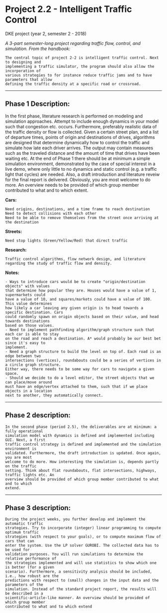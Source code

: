 # Project 2.2 - Intelligent Traffic Control
DKE project (year 2, semester 2 - 2018)

*A 3-part semester-long project regarding traffic flow, control, and simulation. From the handbook:*

```
The central topic of project 2-2 is intelligent traffic control. Next to designing and 
implementing a traffic simulator, the program should also allow the incorporation of 
various strategies to for instance reduce traffic jams and to have parameters that allow
defining the traffic density at a specific road or crossroad. 
```

---

## Phase 1 Description:

In the first phase, literature research is performed on modeling and simulation approaches. 
Attempt to include enough dynamics in your model such that congestion etc. occurs. 
Furthermore, preferably realistic data of the traffic density or flow is collected. 
Given a certain street plan, and a list of departure times, points of origin and destinations of drives, algorithms are designed that determine dynamically how to control the traffic and simulate how late each driver arrives. 
The output may contain measures such as the traveled distance and the amount of time that drives have been waiting etc. 
At the end of Phase 1 there should be at minimum a simple simulation environment, demonstrated by the case of special interest in a live demo, where only little to no dynamics and static control (e.g. a traffic light that cycles) are needed. 
Also, a draft introduction and literature reveiw for the final report is delivered. 
Obviously, you are most welcome to do more. 
An overview needs to be provided of which group member contributed to what and to which extent. 

**Cars:**

    Need origins, destinations, and a time frame to reach destination
    Need to detect collisions with each other
    Need to be able to remove themselves from the street once arriving at the destination

**Streets:**

    Need stop lights (Green/Yellow/Red) that direct traffic

**Research:**

    Traffic control algorithms, flow network design, and literature regarding the study of traffic flow and density.

**Notes:**

    - Ways to introduce cars would be to create "origin/destination objects" with values 
    that determine how popular they are. Houses would have a value of 1, supermarkets could 
    have a value of 10, and squares/markets could have a value of 100. This value determines 
    how likely a car leaving any given origin is to head towards a specific destination. Cars 
    could randomly spawn on origin objects based on their value, and head towards destinations 
    based on those values.
    - Need to implement pathfinding algorithm/graph structure such that each car is able to stay 
    on the road and reach a destination. A* would probably be our best bet since it's easy to 
    implement.
    - Need a graph structure to build the level on top of. Each road is an edge between two 
    intersections (vertices), roundabouts could be a series of vertices in a circle graph structure.
    Either way, there needs to be some way for cars to navigate a given space.
    - Should we decide to do a level editor, the street objects that we can place/move around 
    must have an edge/vertex attached to them, such that if we place objects in a location 
    next to another, they automatically connect. 
    
    
---
    
## Phase 2 description:
    
```
In the second phase (period 2.5), the deliverables are at minimum: a fully operational
simulation model with dynamics is defined and implemented including GUI. Next, a first
traffic control strategy is defined and implemented and the simulation environment is
validated. Furthermore, the draft introduction is updated. Once again, you are most
welcome to do more. How interesting the simulation is, depends partly on the traffic
setting. Think about flat roundabouts, flat intersections, highways, traffic lights etc. An
overview should be provided of which group member contributed to what and to which
extend.
```


---

## Phase 3 description: 
    
```
During the project weeks, you further develop and implement the automatic traffic
strategies. Try to incorporate (integer) linear programming to compute optimum traffic
strategies (with respect to your goals), or to compute maximum flow of cars that can
enter the system. Use the LP solver GUROBI. The collected data has to be used for
validation purposes. You will run simulations to determine the relative performance of
the strategies implemented and will use statistics to show which one is better (for a given
scenario). Furthermore, a sensitivity analysis should be included, i.e., how robust are the
predictions with respect to (small) changes in the input data and the parameters of the
simulation. Instead of the standard project report, the results will be described in a
scientific-article-like manner. An overview should be provided of which group member
contributed to what and to which extend
```
